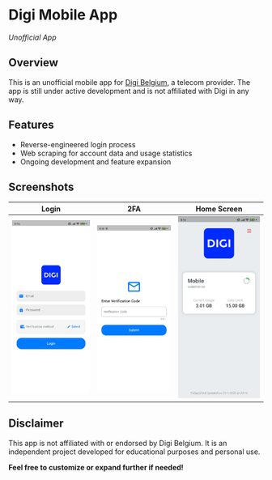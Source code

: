# Digi Mobile App

*Unofficial App*

## Overview

This is an unofficial mobile app for [Digi Belgium](https://www.digi-belgium.be/), a telecom provider. The app is still under active development and is not affiliated with Digi in any way.

## Features

* Reverse-engineered login process
* Web scraping for account data and usage statistics
* Ongoing development and feature expansion

## Screenshots

| Login                                                                                                          | 2FA                                                                                                              | Home Screen                                                                                                      |
|----------------------------------------------------------------------------------------------------------------|------------------------------------------------------------------------------------------------------------------|------------------------------------------------------------------------------------------------------------------|
| ![Screenshot 1](https://github.com/RenautMestdagh/digi_mobile/blob/master/screenshots/Screenshot_1.jpg?raw=true) | ![Screenshot 2](https://github.com/RenautMestdagh/digi_mobile/blob/master/screenshots/Screenshot_2.jpg?raw=true) | ![Screenshot 3](https://github.com/RenautMestdagh/digi_mobile/blob/master/screenshots/Screenshot_3.jpg?raw=true) |
## Disclaimer

This app is not affiliated with or endorsed by Digi Belgium. It is an independent project developed for educational purposes and personal use.

**Feel free to customize or expand further if needed!**
